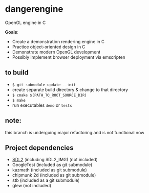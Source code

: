 dangerengine
==============
OpenGL engine in C


**Goals**:

* Create a demonstration rendering engine in C
* Practice object-oriented design in C
* Demonstrate modern OpenGL development
* Possibly implement browser deployment via emscripten

## to build
* `$ git submodule update --init`
* create separate build directory & change to that directory
* `$ cmake $(PATH_TO_ROOT_SOURCE_DIR)`
* `$ make`
* run executables `demo` or `tests`


## note:
this branch is undergoing major refactoring and
is not functional now

## Project dependencies

* [SDL2](https://www.libsdl.org/index.php) (including SDL2_IMG) (not included)
* GoogleTest (included as git submodule)
* kazmath (included as git submodule)
* chipmunk 2d (included as git submodule)
* stb (included as a git submodule)
* glew (not included)


